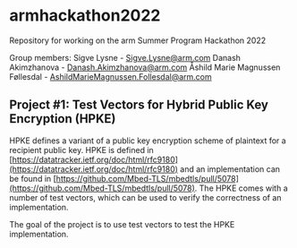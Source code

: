 # armhackathon2022

Repository for working on the arm Summer Program Hackathon 2022

Group members:
Sigve Lysne - Sigve.Lysne@arm.com
Danash Akimzhanova - Danash.Akimzhanova@arm.com
Åshild Marie Magnussen Føllesdal - AshildMarieMagnussen.Follesdal@arm.com

## Project #1: Test Vectors for Hybrid Public Key Encryption (HPKE)

HPKE defines a variant of a public key encryption scheme of plaintext for a recipient public key. HPKE is defined in [https://datatracker.ietf.org/doc/html/rfc9180](https://datatracker.ietf.org/doc/html/rfc9180) and an implementation can be found in [https://github.com/Mbed-TLS/mbedtls/pull/5078](https://github.com/Mbed-TLS/mbedtls/pull/5078). The HPKE comes with a number of test vectors, which can be used to verify the correctness of an implementation.

The goal of the project is to use test vectors to test the HPKE implementation.
